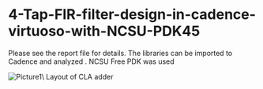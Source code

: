 # 4-Tap-FIR-filter-design-in-cadence-virtuoso-with-NCSU-PDK45
Please see the report file for details.
The libraries can be imported to Cadence and analyzed . NCSU Free PDK was used

![Picture1](https://user-images.githubusercontent.com/21102051/191396875-1ee846f4-64e3-4455-9e21-b3abae754d36.png)\\
Layout of CLA adder 
